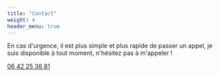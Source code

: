 ```yaml
---
title: "Contact"
weight: 4
header_menu: true
---
```


En cas d'urgence, il est plus simple et plus rapide de passer un appel, je suis disponible à tout moment, n'hésitez pas à m'appeler !


[06 42 25 36 81](tel:+0642253681)

